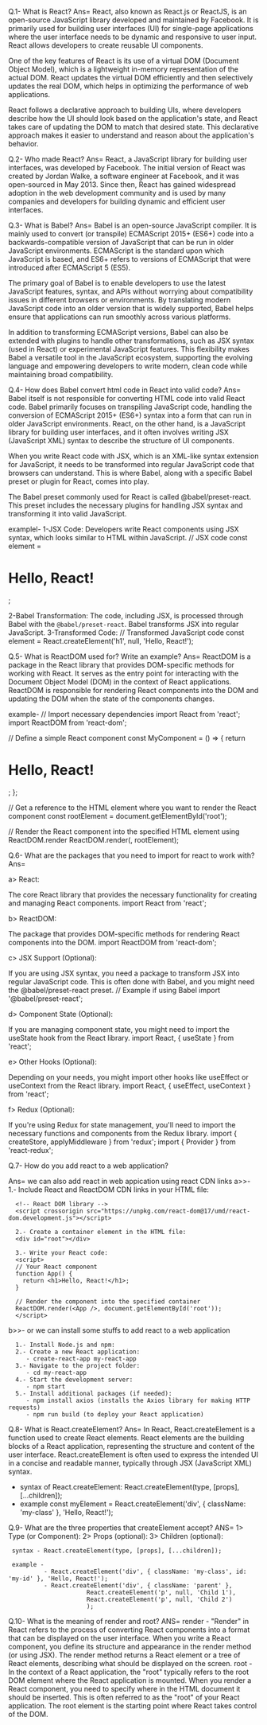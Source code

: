 Q.1- What is React?
Ans= React, also known as React.js or ReactJS, is an open-source JavaScript library developed and maintained by Facebook. It is primarily used for building user interfaces (UI) for single-page applications where the user interface needs to be dynamic and responsive to user input. React allows developers to create reusable UI components.

One of the key features of React is its use of a virtual DOM (Document Object Model), which is a lightweight in-memory representation of the actual DOM. React updates the virtual DOM efficiently and then selectively updates the real DOM, which helps in optimizing the performance of web applications.

React follows a declarative approach to building UIs, where developers describe how the UI should look based on the application's state, and React takes care of updating the DOM to match that desired state. This declarative approach makes it easier to understand and reason about the application's behavior.


Q.2- Who made React?
Ans= React, a JavaScript library for building user interfaces, was developed by Facebook. The initial version of React was created by Jordan Walke, a software engineer at Facebook, and it was open-sourced in May 2013. Since then, React has gained widespread adoption in the web development community and is used by many companies and developers for building dynamic and efficient user interfaces.


Q.3- What is Babel?
Ans= Babel is an open-source JavaScript compiler. It is mainly used to convert (or transpile) ECMAScript 2015+ (ES6+) code into a backwards-compatible version of JavaScript that can be run in older JavaScript environments. ECMAScript is the standard upon which JavaScript is based, and ES6+ refers to versions of ECMAScript that were introduced after ECMAScript 5 (ES5).

The primary goal of Babel is to enable developers to use the latest JavaScript features, syntax, and APIs without worrying about compatibility issues in different browsers or environments. By translating modern JavaScript code into an older version that is widely supported, Babel helps ensure that applications can run smoothly across various platforms.

In addition to transforming ECMAScript versions, Babel can also be extended with plugins to handle other transformations, such as JSX syntax (used in React) or experimental JavaScript features. This flexibility makes Babel a versatile tool in the JavaScript ecosystem, supporting the evolving language and empowering developers to write modern, clean code while maintaining broad compatibility.


Q.4- How does Babel convert html code in React into valid code?
Ans= Babel itself is not responsible for converting HTML code into valid React code. Babel primarily focuses on transpiling JavaScript code, handling the conversion of ECMAScript 2015+ (ES6+) syntax into a form that can run in older JavaScript environments. React, on the other hand, is a JavaScript library for building user interfaces, and it often involves writing JSX (JavaScript XML) syntax to describe the structure of UI components.

When you write React code with JSX, which is an XML-like syntax extension for JavaScript, it needs to be transformed into regular JavaScript code that browsers can understand. This is where Babel, along with a specific Babel preset or plugin for React, comes into play.

The Babel preset commonly used for React is called @babel/preset-react. This preset includes the necessary plugins for handling JSX syntax and transforming it into valid JavaScript.

examplel-
1-JSX Code: Developers write React components using JSX syntax, which looks similar to HTML within JavaScript.
// JSX code
const element = <h1>Hello, React!</h1>;

2-Babel Transformation: The code, including JSX, is processed through Babel with the `@babel/preset-react`. Babel transforms JSX into regular JavaScript.
3-Transformed Code:
// Transformed JavaScript code
const element = React.createElement('h1', null, 'Hello, React!');


Q.5- What is ReactDOM used for? Write an example?
Ans= ReactDOM is a package in the React library that provides DOM-specific methods for working with React. It serves as the entry point for interacting with the Document Object Model (DOM) in the context of React applications. ReactDOM is responsible for rendering React components into the DOM and updating the DOM when the state of the components changes.

example-
// Import necessary dependencies
import React from 'react';
import ReactDOM from 'react-dom';

// Define a simple React component
const MyComponent = () => {
  return <h1>Hello, React!</h1>;
};

// Get a reference to the HTML element where you want to render the React component
const rootElement = document.getElementById('root');

// Render the React component into the specified HTML element using ReactDOM.render
ReactDOM.render(<MyComponent />, rootElement);


Q.6- What are the packages that you need to import for react to work with?
Ans= 

a> React:

The core React library that provides the necessary functionality for creating and managing React components.
import React from 'react';

b> ReactDOM:

The package that provides DOM-specific methods for rendering React components into the DOM.
import ReactDOM from 'react-dom';

c> JSX Support (Optional):

If you are using JSX syntax, you need a package to transform JSX into regular JavaScript code. This is often done with Babel, and you might need the @babel/preset-react preset.
// Example if using Babel
import '@babel/preset-react';

d> Component State (Optional):

If you are managing component state, you might need to import the useState hook from the React library.
import React, { useState } from 'react';

e> Other Hooks (Optional):

Depending on your needs, you might import other hooks like useEffect or useContext from the React library.
import React, { useEffect, useContext } from 'react';

f> Redux (Optional):

If you're using Redux for state management, you'll need to import the necessary functions and components from the Redux library.
import { createStore, applyMiddleware } from 'redux';
import { Provider } from 'react-redux';



Q.7- How do you add react to a web application?

Ans= we can also add react in web appication using react CDN links
a>>-
      1.- Include React and ReactDOM CDN links in your HTML file:
      <!-- React library -->
      <script crossorigin src="https://unpkg.com/react@17/umd/react.development.js"></script>

      <!-- React DOM library -->
      <script crossorigin src="https://unpkg.com/react-dom@17/umd/react-dom.development.js"></script>     

      2.- Create a container element in the HTML file:
      <div id="root"></div>

      3.- Write your React code:
      <script>
      // Your React component
      function App() {
        return <h1>Hello, React!</h1>;
      }

      // Render the component into the specified container
      ReactDOM.render(<App />, document.getElementById('root'));
      </script>

b>>-
      or we can install some stuffs to add react to a web application

      1.- Install Node.js and npm:
      2.- Create a new React application:
         - create-react-app my-react-app
      3.- Navigate to the project folder:
         - cd my-react-app
      4.- Start the development server:
         - npm start
      5.- Install additional packages (if needed):
         - npm install axios (installs the Axios library for making HTTP requests)
         - npm run build (to deploy your React application)


Q.8- What is React.createElement?
Ans= In React, React.createElement is a function used to create React elements. React elements are the building blocks of a React application, representing the structure and content of the user interface. React.createElement is often used to express the intended UI in a concise and readable manner, typically through JSX (JavaScript XML) syntax.

  - syntax of React.createElement:
      React.createElement(type, [props], [...children]);
  - example
      const myElement = React.createElement('div', { className: 'my-class' }, 'Hello, React!');

Q.9- What are the three properties that createElement accept?
ANS= 1> Type (or Component):
     2> Props (optional):
     3> Children (optional):

     syntax - React.createElement(type, [props], [...children]);

     example - 
              - React.createElement('div', { className: 'my-class', id: 'my-id' }, 'Hello, React!');
              - React.createElement('div', { className: 'parent' }, 
                          React.createElement('p', null, 'Child 1'),
                          React.createElement('p', null, 'Child 2')
                          );


Q.10- What is the meaning of render and root?
ANS= render -  "Render" in React refers to the process of converting React components into a format that can be displayed on the user interface.
                When you write a React component, you define its structure and appearance in the render method (or using JSX). The render method returns a React element or a tree of React elements, describing what should be displayed on the screen.
     root   -   In the context of a React application, the "root" typically refers to the root DOM element where the React application is mounted.
                When you render a React component, you need to specify where in the HTML document it should be inserted. This is often referred to as the "root" of your React application. The root element is the starting point where React takes control of the DOM.